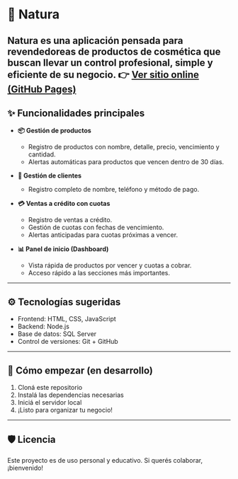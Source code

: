 ﻿# 🌸 Natura

**Natura** es una aplicación pensada para revendedoreas de productos de cosmética que buscan llevar un control profesional, simple y eficiente de su negocio.
👉 **[Ver sitio online (GitHub Pages)](https://ewuawo.github.io/natura-graciela/)**
---

## ✨ Funcionalidades principales

- **📦 Gestión de productos**  
  - Registro de productos con nombre, detalle, precio, vencimiento y cantidad.
  - Alertas automáticas para productos que vencen dentro de 30 días.

- **👥 Gestión de clientes**  
  - Registro completo de nombre, teléfono y método de pago.

- **💳 Ventas a crédito con cuotas**  
  - Registro de ventas a crédito.
  - Gestión de cuotas con fechas de vencimiento.
  - Alertas anticipadas para cuotas próximas a vencer.

- **📊 Panel de inicio (Dashboard)**  
  - Vista rápida de productos por vencer y cuotas a cobrar.
  - Acceso rápido a las secciones más importantes.

---

## ⚙️ Tecnologías sugeridas 

- Frontend: HTML, CSS, JavaScript
- Backend: Node.js 
- Base de datos: SQL Server 
- Control de versiones: Git + GitHub

---

## 🚀 Cómo empezar (en desarrollo)

1. Cloná este repositorio
2. Instalá las dependencias necesarias
3. Iniciá el servidor local
4. ¡Listo para organizar tu negocio!

---

## 🛡️ Licencia

Este proyecto es de uso personal y educativo. Si querés colaborar, ¡bienvenido!

